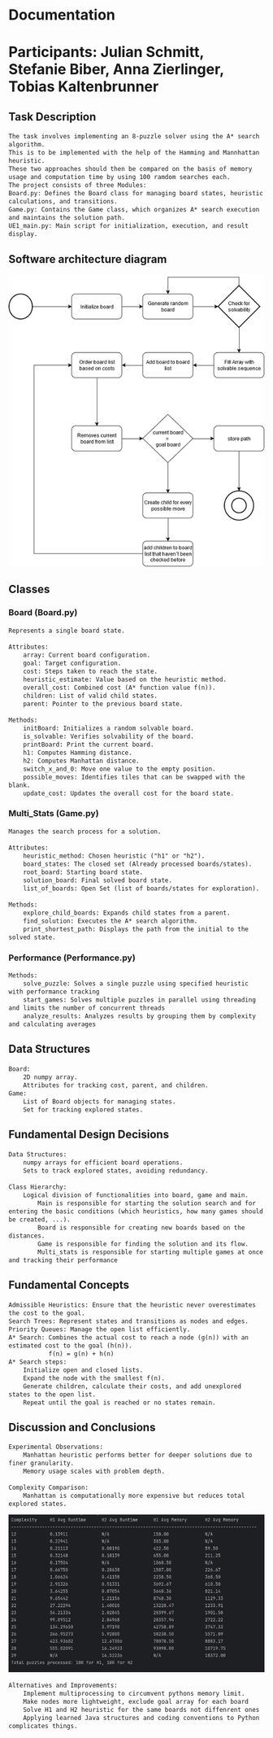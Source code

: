 # Documentation

# Participants: Julian Schmitt, Stefanie Biber, Anna Zierlinger, Tobias Kaltenbrunner

## Task Description

    The task involves implementing an 8-puzzle solver using the A* search algorithm.
    This is to be implemented with the help of the Hamming and Mannhattan heuristic.
    These two approaches should then be compared on the basis of memory usage and computation time by using 100 ramdom searches each.
    The project consists of three Modules: 
    Board.py: Defines the Board class for managing board states, heuristic calculations, and transitions.
    Game.py: Contains the Game class, which organizes A* search execution and maintains the solution path.
    UE1_main.py: Main script for initialization, execution, and result display.


## Software architecture diagram

![Diagram_8_Puzzle.drawio.png](Diagram_8_Puzzle.drawio.png)

## Classes

### Board (Board.py)

    Represents a single board state.

    Attributes:
        array: Current board configuration.
        goal: Target configuration.
        cost: Steps taken to reach the state.
        heuristic_estimate: Value based on the heuristic method.
        overall_cost: Combined cost (A* function value f(n)).
        children: List of valid child states.
        parent: Pointer to the previous board state.

    Methods:
        initBoard: Initializes a random solvable board.
        is_solvable: Verifies solvability of the board.
        printBoard: Print the current board.
        h1: Computes Hamming distance.
        h2: Computes Manhattan distance.
        switch_x_and_0: Move one value to the empty position.
        possible_moves: Identifies tiles that can be swapped with the blank.
        update_cost: Updates the overall cost for the board state.

### Multi_Stats (Game.py)

    Manages the search process for a solution.

    Attributes:
        heuristic_method: Chosen heuristic ("h1" or "h2").
        board_states: The closed set (Already processed boards/states).
        root_board: Starting board state.
        solution_board: Final solved board state.
        list_of_boards: Open Set (list of boards/states for exploration).

    Methods:
        explore_child_boards: Expands child states from a parent.
        find_solution: Executes the A* search algorithm.
        print_shortest_path: Displays the path from the initial to the solved state.

### Performance (Performance.py)

    Methods:
        solve_puzzle: Solves a single puzzle using specified heuristic with performance tracking
        start_games: Solves multiple puzzles in parallel using threading and limits the number of concurrent threads
        analyze_results: Analyzes results by grouping them by complexity and calculating averages

## Data Structures

    Board:
        2D numpy array.
        Attributes for tracking cost, parent, and children.
    Game:
        List of Board objects for managing states.
        Set for tracking explored states.


## Fundamental Design Decisions

    Data Structures: 
        numpy arrays for efficient board operations.
        Sets to track explored states, avoiding redundancy.

    Class Hierarchy:
        Logical division of functionalities into board, game and main.
            Main is responsible for starting the solution search and for entering the basic conditions (which heuristics, how many games should be created, ...).
            Board is responsible for creating new boards based on the distances.
            Game is responsible for finding the solution and its flow.
            Multi_stats is responsible for starting multiple games at once and tracking their performance

## Fundamental Concepts

    Admissible Heuristics: Ensure that the heuristic never overestimates the cost to the goal.
    Search Trees: Represent states and transitions as nodes and edges.
    Priority Queues: Manage the open list efficiently.
    A* Search: Combines the actual cost to reach a node (g(n)) with an estimated cost to the goal (h(n)).
               f(n) = g(n) + h(n)
    A* Search steps:
        Initialize open and closed lists.
        Expand the node with the smallest f(n).
        Generate children, calculate their costs, and add unexplored states to the open list.
        Repeat until the goal is reached or no states remain.


## Discussion and Conclusions

    Experimental Observations:
        Manhattan heuristic performs better for deeper solutions due to finer granularity.
        Memory usage scales with problem depth.

    Complexity Comparison:
        Manhattan is computationally more expensive but reduces total explored states.

![img.png](Table_of_100_games_h1_h2.png)

    Alternatives and Improvements:
        Implement multiprocessing to circumvent pythons memory limit.
        Make nodes more lightweight, exclude goal array for each board
        Solve H1 and H2 heuristic for the same boards not diffenrent ones
        Applying learned Java structures and coding conventions to Python complicates things.